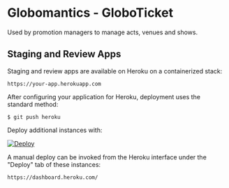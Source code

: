 # Globomantics - GloboTicket

Used by promotion managers to manage acts, venues and shows.

## Staging and Review Apps

Staging and review apps are available on Heroku on a containerized stack:

    https://your-app.herokuapp.com

After configuring your application for Heroku, deployment uses the standard method:

    $ git push heroku

Deploy additional instances with:

[![Deploy](https://www.herokucdn.com/deploy/button.svg)](https://dashboard.heroku.com/new?template=https://github.com/nicholasjhenry/globo-ticket-platform/tree/develop)

A manual deploy can be invoked from the Heroku interface under the "Deploy" tab of these instances:

    https://dashboard.heroku.com/
